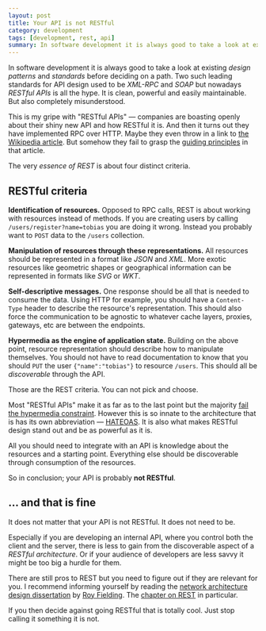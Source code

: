 ```yaml
---
layout: post
title: Your API is not RESTful
category: development
tags: [development, rest, api]
summary: In software development it is always good to take a look at existing *design patterns* and *standards* before deciding on a path. Two such leading standards for API design used to be *XML-RPC* and *SOAP* but nowadays *RESTful API* is all the hype. It is clean, powerful and easily maintainable. But also completely misunderstood.
---
```


In software development it is always good to take a look at existing *design patterns* and *standards* before deciding on a path. Two such leading standards for API design used to be *XML-RPC* and *SOAP* but nowadays *RESTful APIs* is all the hype. It is clean, powerful and easily maintainable. But also completely misunderstood.

This is my gripe with "RESTful APIs" — companies are boasting openly about their shiny new API and how RESTful it is. And then it turns out they have implemented RPC over HTTP. Maybe they even throw in a link to [the Wikipedia article](https://en.wikipedia.org/wiki/REST). But somehow they fail to grasp the [guiding principles](https://en.wikipedia.org/wiki/REST#Guiding_principles_of_the_interface) in that article.

The very *essence of REST* is about four distinct criteria.

## RESTful criteria

**Identification of resources.** Opposed to RPC calls, REST is about working with resources instead of methods. If you are creating users by calling `/users/register?name=tobias` you are doing it wrong. Instead you probably want to `POST` data to the `/users` collection.

**Manipulation of resources through these representations.** All resources should be represented in a format like *JSON* and *XML*. More exotic resources like geometric shapes or geographical information can be represented in formats like *SVG* or *WKT*.

**Self-descriptive messages.** One response should be all that is needed to consume the data. Using HTTP for example, you should have a `Content-Type` header to describe the resource's representation. This should also force the communication to be agnostic to whatever cache layers, proxies, gateways, etc are between the endpoints.

**Hypermedia as the engine of application state.** Building on the above point, resource representation should describe how to manipulate themselves. You should not have to read documentation to know that you should `PUT` the user `{"name":"tobias"}` to resource `/users`. This should all be *discoverable* through the API.

Those are the REST criteria. You can not pick and choose.

Most "RESTful APIs" make it as far as to the last point but the majority [fail the hypermedia constraint](http://roy.gbiv.com/untangled/2008/rest-apis-must-be-hypertext-driven). However this is so innate to the architecture that is has its own abbreviation — [HATEOAS](https://en.wikipedia.org/wiki/HATEOAS). It is also what makes RESTful design stand out and be as powerful as it is.

All you should need to integrate with an API is knowledge about the resources and a starting point. Everything else should be discoverable through consumption of the resources.

So in conclusion; your API is probably **not RESTful**.

## … and that is fine

It does not matter that your API is not RESTful. It does not need to be.

Especially if you are developing an internal API, where you control both the client and the server, there is less to gain from the discoverable aspect of a *RESTful architecture*. Or if your audience of developers are less savvy it might be too big a hurdle for them.

There are still pros to REST but you need to figure out if they are relevant for you. I recommend informing yourself by reading the [network architecture design dissertation](http://www.ics.uci.edu/~fielding/pubs/dissertation/top.htm) by [Roy Fielding](http://roy.gbiv.com/). The [chapter on REST](http://www.ics.uci.edu/~fielding/pubs/dissertation/rest_arch_style.htm) in particular.

If you then decide against going RESTful that is totally cool. Just stop calling it something it is not.
